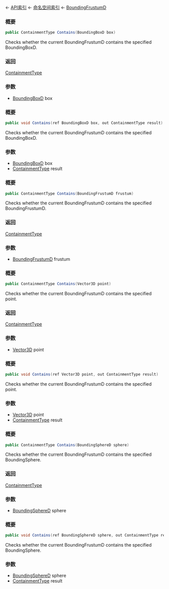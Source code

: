 ← [API索引](Api-Index) ← [命名空间索引](Namespace-Index) ← [BoundingFrustumD](VRageMath.BoundingFrustumD)

### 概要

```csharp
public ContainmentType Contains(BoundingBoxD box)
```

Checks whether the current BoundingFrustumD contains the specified BoundingBoxD.

### 返回

[ContainmentType](VRageMath.ContainmentType)

### 参数

* [BoundingBoxD](VRageMath.BoundingBoxD) box
### 概要

```csharp
public void Contains(ref BoundingBoxD box, out ContainmentType result)
```

Checks whether the current BoundingFrustumD contains the specified BoundingBoxD.

### 参数

* [BoundingBoxD](VRageMath.BoundingBoxD) box
* [ContainmentType](VRageMath.ContainmentType) result
### 概要

```csharp
public ContainmentType Contains(BoundingFrustumD frustum)
```

Checks whether the current BoundingFrustumD contains the specified BoundingFrustumD.

### 返回

[ContainmentType](VRageMath.ContainmentType)

### 参数

* [BoundingFrustumD](VRageMath.BoundingFrustumD) frustum
### 概要

```csharp
public ContainmentType Contains(Vector3D point)
```

Checks whether the current BoundingFrustumD contains the specified point.

### 返回

[ContainmentType](VRageMath.ContainmentType)

### 参数

* [Vector3D](VRageMath.Vector3D) point
### 概要

```csharp
public void Contains(ref Vector3D point, out ContainmentType result)
```

Checks whether the current BoundingFrustumD contains the specified point.

### 参数

* [Vector3D](VRageMath.Vector3D) point
* [ContainmentType](VRageMath.ContainmentType) result
### 概要

```csharp
public ContainmentType Contains(BoundingSphereD sphere)
```

Checks whether the current BoundingFrustumD contains the specified BoundingSphere.

### 返回

[ContainmentType](VRageMath.ContainmentType)

### 参数

* [BoundingSphereD](VRageMath.BoundingSphereD) sphere
### 概要

```csharp
public void Contains(ref BoundingSphereD sphere, out ContainmentType result)
```

Checks whether the current BoundingFrustumD contains the specified BoundingSphere.

### 参数

* [BoundingSphereD](VRageMath.BoundingSphereD) sphere
* [ContainmentType](VRageMath.ContainmentType) result
